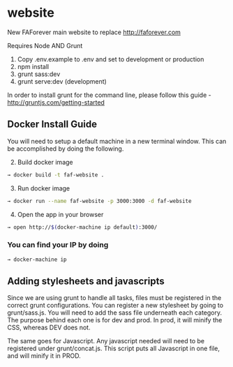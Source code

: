 # website
New FAForever main website to replace http://faforever.com

Requires Node AND Grunt

1. Copy .env.example to .env and set to development or production
2. npm install
3. grunt sass:dev
4. grunt serve:dev (development)

In order to install grunt for the command line, please follow this guide - http://gruntjs.com/getting-started

## Docker Install Guide
You will need to setup a default machine in a new terminal window. This can be accomplished by doing the following.

2. Build docker image
```sh
→ docker build -t faf-website .
```
3. Run docker image
```sh
→ docker run --name faf-website -p 3000:3000 -d faf-website
```
4. Open the app in your browser
```sh
→ open http://$(docker-machine ip default):3000/
```

### You can find your IP by doing
```sh
→ docker-machine ip
```

## Adding stylesheets and javascripts
Since we are using grunt to handle all tasks, files must be registered in the correct grunt configurations. 
You can register a new stylesheet by going to grunt/sass.js. You will need to add the sass file underneath each category. 
The purpose behind each one is for dev and prod. In prod, it will minify the CSS, whereas DEV does not.

The same goes for Javascript. Any javascript needed will need to be registered under grunt/concat.js. This script 
puts all Javascript in one file, and will minify it in PROD. 